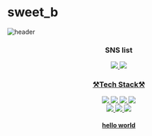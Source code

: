 # sweet_b
![header](https://capsule-render.vercel.app/api?type=waving&color=gradient&customColorList=0,2,2,5,30&section=header&text=danbi's%20profile&fontSize=50)

<h3 align="center"> SNS list</h3>
<div align=center>
<a href="https://www.instagram.com/sweetb_k/">
<img src="https://img.shields.io/badge/Instagram-E4405F?style=for-the-badge&logo=Instagram&logoColor=white">
<a href=https://blog.naver.com/danbi_0805/">
<img src="https://img.shields.io/badge/Naver Blog-03C75A?style=for-the-badge&logo=Naver Blog&logoColor=white">
<br>


<h3 align="center"> ⚒️Tech Stack⚒️</h3>

<div align=center>
<img src="https://img.shields.io/badge/Python-3776AB?style=for-the-badge&logo=Python&logoColor=white">
<img src="https://img.shields.io/badge/c++-00599C?style=for-the-badge&logo=c%2B%2B&logoColor=white">
<img src="https://img.shields.io/badge/java-007396?style=for-the-badge&logo=java&logoColor=white"> 
<img src="https://img.shields.io/badge/github-181717?style=for-the-badge&logo=github&logoColor=white">
 <br>

<div align=center>
<img src="https://img.shields.io/badge/Android Studio-3DDC84?style=for-the-badge&logo=Android Studio&logoColor=white">
<img src="https://img.shields.io/badge/Visual Studio-5C2D91?style=for-the-badge&logo=Visual Studio&logoColor=white">
<img src="https://img.shields.io/badge/Sublime Text-FF9800?style=for-the-badge&logo=Sublime Texto&logoColor=white">
 <br>
 
 <h4 align="center"> hello world </h4>
